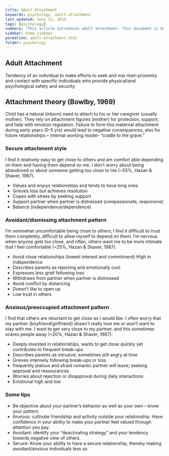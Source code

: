 ```yaml
---
title: Adult Attachment
keywords: psychology, adult attachment
last_updated: June 12, 2019
tags: [psychology]
summary: "This article introduces adult attachment. This document is based on a mind-and-behavior class taught by Prof. Ji-Yeon Kim at Kookmin University."
sidebar: home_sidebar
permalink: adult-attachment.html
folder: psychology
---
```


## Adult Attachment

Tendency of an individual to make efforts to seek and mai ntain proximity and contact with specific individuals who provide physical/and psychological safety and security

## Attachment theory (Bowlby, 1969)

Child has a natural (inborn) need to attach to his or her caregiver (usually mother). They rely on attachment figures (mother) for protection, support, and help with emotion regulation. Failure to form this maternal attachment during early years (0-5 yrs) would lead to negative consequences, also for future relationships – internal working model- “cradle to the grave.”

### Secure attachment style

I find it relatively easy to get close to others and am comfort able depending on them and having them depend on me. I don’t worry about being abandoned or about someone getting too close to me (~55%, Hazan & Shaver, 1987).

- Values and enjoys relationships and tends to have long ones
- Grieves loss but achieves resolution
- Copes with stress by seeking support
- Support partner when partner is distressed (compassionate, responsive)
- Balance (independence/dependence)

### Avoidant/dismissing attachment pattern

I’m somewhat uncomfortable being close to others; I find it difficult to trust them completely, difficult to allow myself to depend on them. I’m nervous when anyone gets too close, and often, others want me to be more intimate that I feel comfortable (~25%, Hazan & Shaver, 1987).

- Avoid close relationships (lowest interest and commitment) High in independence
- Describes parents as rejecting and emotionally cool
- Expresses less grief following loss
- Withdraws from partner when partner is distressed
- Avoid conflict by distancing
- Doesn’t like to open up
- Low trust in others

### Anxious/preoccupied attachment pattern

I find that others are reluctant to get close as I would like. I often worry that my partner (boyfriend/girlfriend) doesn't really love me or won’t want to stay with me. I want to get very close to my partner, and this sometimes scares people away (~20%, Hazan & Shaver, 1987).

- Deeply invested in relationships, wants to get close quickly yet contributes to frequent break-ups
- Describes parents as intrusive; sometimes still angry at time
- Grieves intensely following break-ups or loss
- frequently jealous and afraid romantic partner will leave; seeking approval and reassurances
- Worries about rejection or disapproval during daily interactions
- Emotional high and low

### Some tips

- Be objective about your partner’s behavior as well as your own – know your pattern.
- Anxious: cultivate friendship and activity outside your relationship. Have confidence in your ability to make your partner feel valued through attention you pay.
- Avoidant: identify your “deactivating strategy” and your tendency towards negative view of others.
- Secure: Know your ability to have a secure relationship, thereby making avoidant/anxious individuals less so.
